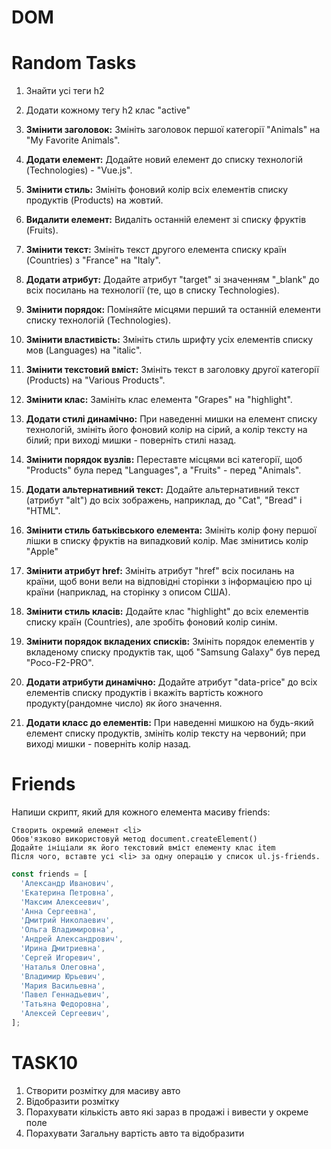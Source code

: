 # DOM

# Random Tasks

1. Знайти усі теги h2

1. Додати кожному тегу h2 клас "active"

1. **Змінити заголовок:** Змініть заголовок першої категорії "Animals" на "My
   Favorite Animals".

1. **Додати елемент:** Додайте новий елемент до списку технологій
   (Technologies) - "Vue.js".

1. **Змінити стиль:** Змініть фоновий колір всіх елементів списку продуктів
   (Products) на жовтий.

1. **Видалити елемент:** Видаліть останній елемент зі списку фруктів (Fruits).

1. **Змінити текст:** Змініть текст другого елемента списку країн (Countries) з
   "France" на "Italy".

1. **Додати атрибут:** Додайте атрибут "target" зі значенням "\_blank" до всіх
   посилань на технології (те, що в списку Technologies).

1. **Змінити порядок:** Поміняйте місцями перший та останній елементи списку
   технологій (Technologies).

1. **Змінити властивість:** Змініть стиль шрифту усіх елементів списку мов
   (Languages) на "italic".

1. **Змінити текстовий вміст:** Змініть текст в заголовку другої категорії
   (Products) на "Various Products".

1. **Змінити клас:** Замініть клас елемента "Grapes" на "highlight".

1. **Додати стилі динамічно:** При наведенні мишки на елемент списку технологій,
   змініть його фоновий колір на сірий, а колір тексту на білий; при виході
   мишки - поверніть стилі назад.

1. **Змінити порядок вузлів:** Переставте місцями всі категорії, щоб "Products"
   була перед "Languages", а "Fruits" - перед "Animals".

1. **Додати альтернативний текст:** Додайте альтернативний текст (атрибут "alt")
   до всіх зображень, наприклад, до "Cat", "Bread" і "HTML".

1. **Змінити стиль батьківського елемента:** Змініть колір фону першої лішки в
   списку фруктів на випадковий колір. Має змінитись колір "Apple"

1. **Змінити атрибут href:** Змініть атрибут "href" всіх посилань на країни, щоб
   вони вели на відповідні сторінки з інформацією про ці країни (наприклад, на
   сторінку з описом США).

1. **Змінити стиль класів:** Додайте клас "highlight" до всіх елементів списку
   країн (Countries), але зробіть фоновий колір синім.

1. **Змінити порядок вкладених списків:** Змініть порядок елементів у вкладеному
   списку продуктів так, щоб "Samsung Galaxy" був перед "Poco-F2-PRO".

1. **Додати атрибути динамічно:** Додайте атрибут "data-price" до всіх елементів
   списку продуктів і вкажіть вартість кожного продукту(рандомне число) як його
   значення.

1. **Додати класс до елементів:** При наведенні мишкою на будь-який елемент
   списку продуктів, змініть колір тексту на червоний; при виході мишки -
   поверніть колір назад.

# Friends

Напиши скрипт, який для кожного елемента масиву friends:

```text
Створить окремий елемент <li>
Обов'язково використовуй метод document.createElement()
Додайте ініціали як його текстовий вміст елементу клас item
Після чого, вставте усі <li> за одну операцію у список ul.js-friends.
```

```js
const friends = [
  'Александр Иванович',
  'Екатерина Петровна',
  'Максим Алексеевич',
  'Анна Сергеевна',
  'Дмитрий Николаевич',
  'Ольга Владимировна',
  'Андрей Александрович',
  'Ирина Дмитриевна',
  'Сергей Игоревич',
  'Наталья Олеговна',
  'Владимир Юрьевич',
  'Мария Васильевна',
  'Павел Геннадьевич',
  'Татьяна Федоровна',
  'Алексей Сергеевич',
];
```

# TASK10

1. Створити розмітку для масиву авто
1. Відобразити розмітку
1. Порахувати кількість авто які зараз в продажі і вивести у окреме поле
1. Порахувати Загальну вартість авто та відобразити
